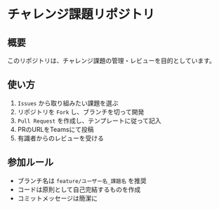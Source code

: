 # チャレンジ課題リポジトリ

## 概要

このリポジトリは、チャレンジ課題の管理・レビューを目的としています。

## 使い方

1. `Issues` から取り組みたい課題を選ぶ
2. リポジトリを `Fork` し、ブランチを切って開発
3. `Pull Request` を作成し、テンプレートに従って記入
4. PRのURLをTeamsにて投稿
5. 有識者からのレビューを受ける

## 参加ルール

- ブランチ名は `feature/ユーザー名_課題名` を推奨
- コードは原則として自己完結するものを作成
- コミットメッセージは簡潔に
